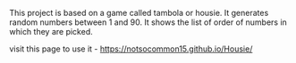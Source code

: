 This project is based on a game called tambola or housie.
It generates random numbers between 1 and 90.
It shows the list of order of numbers in which they are picked.

visit this page to use it - https://notsocommon15.github.io/Housie/
